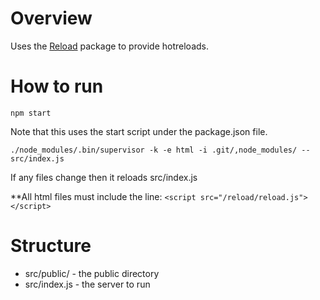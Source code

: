 # Overview

Uses the [Reload](https://www.npmjs.com/package/reload) package to provide hotreloads.

# How to run

	npm start
	
Note that this uses the start script under the package.json file.

	./node_modules/.bin/supervisor -k -e html -i .git/,node_modules/ -- src/index.js
	
If any files change then it reloads src/index.js

**All html files must include the line: `<script src="/reload/reload.js"></script>`

# Structure

* src/public/ - the public directory
* src/index.js - the server to run

